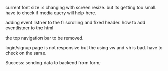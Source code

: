 current font size is changing with screen resize. but its getting too small. have to check if media query will help here.

adding event listner to the fr scrolling and fixed header. how to add eventlistner to the html

the top navigation bar to be removed.

login/signup page is not responsive but the using vw and vh is bad. have to check on the same.

Success: sending data to backend from form;
